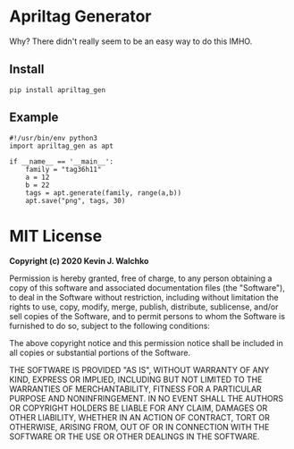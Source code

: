 # Apriltag Generator

Why? There didn't really seem to be an easy way to do this IMHO.

## Install

```
pip install apriltag_gen
```

## Example

```
#!/usr/bin/env python3
import apriltag_gen as apt

if __name__ == '__main__':
    family = "tag36h11"
    a = 12
    b = 22
    tags = apt.generate(family, range(a,b))
    apt.save("png", tags, 30)
```

# MIT License

**Copyright (c) 2020 Kevin J. Walchko**

Permission is hereby granted, free of charge, to any person obtaining a copy
of this software and associated documentation files (the "Software"), to deal
in the Software without restriction, including without limitation the rights
to use, copy, modify, merge, publish, distribute, sublicense, and/or sell
copies of the Software, and to permit persons to whom the Software is
furnished to do so, subject to the following conditions:

The above copyright notice and this permission notice shall be included in all
copies or substantial portions of the Software.

THE SOFTWARE IS PROVIDED "AS IS", WITHOUT WARRANTY OF ANY KIND, EXPRESS OR
IMPLIED, INCLUDING BUT NOT LIMITED TO THE WARRANTIES OF MERCHANTABILITY,
FITNESS FOR A PARTICULAR PURPOSE AND NONINFRINGEMENT. IN NO EVENT SHALL THE
AUTHORS OR COPYRIGHT HOLDERS BE LIABLE FOR ANY CLAIM, DAMAGES OR OTHER
LIABILITY, WHETHER IN AN ACTION OF CONTRACT, TORT OR OTHERWISE, ARISING FROM,
OUT OF OR IN CONNECTION WITH THE SOFTWARE OR THE USE OR OTHER DEALINGS IN THE
SOFTWARE.
